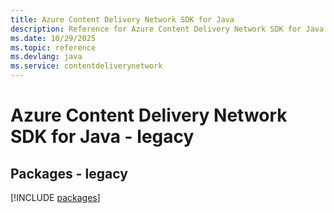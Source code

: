 ```yaml
---
title: Azure Content Delivery Network SDK for Java
description: Reference for Azure Content Delivery Network SDK for Java
ms.date: 10/29/2025
ms.topic: reference
ms.devlang: java
ms.service: contentdeliverynetwork
---
```

# Azure Content Delivery Network SDK for Java - legacy
## Packages - legacy
[!INCLUDE [packages](content-delivery-network-index.md)]